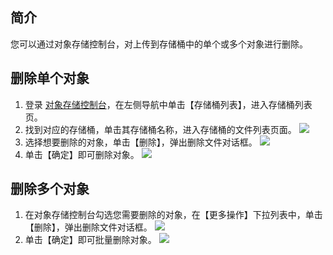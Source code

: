 ## 简介
您可以通过对象存储控制台，对上传到存储桶中的单个或多个对象进行删除。




## 删除单个对象
1. 登录 [对象存储控制台](https://console.cloud.tencent.com/cos5)，在左侧导航中单击【存储桶列表】，进入存储桶列表页。
2. 找到对应的存储桶，单击其存储桶名称，进入存储桶的文件列表页面。
![](https://main.qcloudimg.com/raw/156823c7ad23708feb85f5d682c61d50.png)
3. 选择想要删除的对象，单击【删除】，弹出删除文件对话框。
![](https://main.qcloudimg.com/raw/6065855393a30c809d60b4d0027628a6.png)
4. 单击【确定】即可删除对象。
![](https://main.qcloudimg.com/raw/3e579dc3f90f83c6ececbb76dae519f7.png)


## 删除多个对象
1. 在对象存储控制台勾选您需要删除的对象，在【更多操作】下拉列表中，单击【删除】，弹出删除文件对话框。
![](https://main.qcloudimg.com/raw/0f780f2130fd234c3ae5268d6b9bf091.png)
2. 单击【确定】即可批量删除对象。
![](https://main.qcloudimg.com/raw/66e599c3801dd5e51c9aab65f7274fcc.png)


